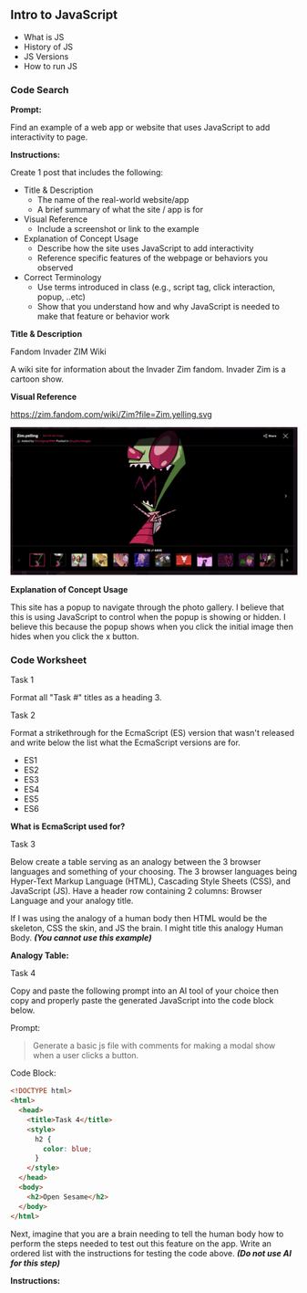 ## Intro to JavaScript

- What is JS
- History of JS
- JS Versions
- How to run JS

### Code Search

**Prompt:**

Find an example of a web app or website that uses JavaScript to add interactivity to page.

**Instructions:**

Create 1 post that includes the following:

- Title & Description
  - The name of the real-world website/app
  - A brief summary of what the site / app is for
- Visual Reference
  - Include a screenshot or link to the example
- Explanation of Concept Usage
  - Describe how the site uses JavaScript to add interactivity
  - Reference specific features of the webpage or behaviors you observed
- Correct Terminology
  - Use terms introduced in class (e.g., script tag, click interaction, popup, ..etc)
  - Show that you understand how and why JavaScript is needed to make that feature or behavior work

**Title & Description**

Fandom Invader ZIM Wiki

A wiki site for information about the Invader Zim fandom. Invader Zim is a cartoon show.

**Visual Reference**

https://zim.fandom.com/wiki/Zim?file=Zim.yelling.svg

![Invader Zim Wiki Popup](./code-search-ex-zim.png)

**Explanation of Concept Usage**

This site has a popup to navigate through the photo gallery. I believe that this is using JavaScript to control when the popup is showing or hidden. I believe this because the popup shows when you click the initial image then hides when you click the x button.

### Code Worksheet

<!-- markdown focused worksheet -->

Task 1

Format all "Task #" titles as a heading 3.

Task 2

Format a strikethrough for the EcmaScript (ES) version that wasn't released and write below the list what the EcmaScript versions are for.

- ES1
- ES2
- ES3
- ES4
- ES5
- ES6

**What is EcmaScript used for?**

Task 3

Below create a table serving as an analogy between the 3 browser languages and something of your choosing. The 3 browser languages being Hyper-Text Markup Language (HTML), Cascading Style Sheets (CSS), and JavaScript (JS). Have a header row containing 2 columns: Browser Language and your analogy title.

If I was using the analogy of a human body then HTML would be the skeleton, CSS the skin, and JS the brain. I might title this analogy Human Body. _**(You cannot use this example)**_

**Analogy Table:**

Task 4

Copy and paste the following prompt into an AI tool of your choice then copy and properly paste the generated JavaScript into the code block below.

Prompt:

> Generate a basic js file with comments for making a modal show when a user clicks a button.

Code Block:

```html
<!DOCTYPE html>
<html>
  <head>
    <title>Task 4</title>
    <style>
      h2 {
        color: blue;
      }
    </style>
  </head>
  <body>
    <h2>Open Sesame</h2>
  </body>
</html>
```

Next, imagine that you are a brain needing to tell the human body how to perform the steps needed to test out this feature on the app. Write an ordered list with the instructions for testing the code above. _**(Do not use AI for this step)**_

**Instructions:**
